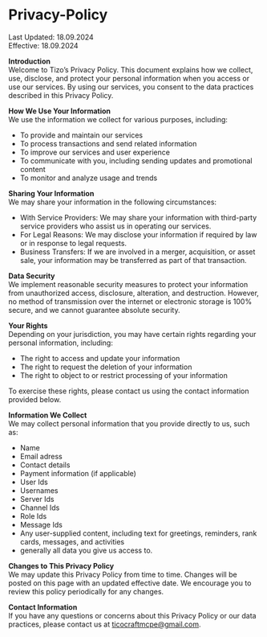 # Privacy-Policy
Last Updated: 18.09.2024<br>
Effective: 18.09.2024

**Introduction**<br>
Welcome to Tizo’s Privacy Policy. This document explains how we collect, use, disclose, and protect your personal information when you access or use our services. By using our services, you consent to the data practices described in this Privacy Policy.

**How We Use Your Information**<br>
We use the information we collect for various purposes, including:
- To provide and maintain our services
- To process transactions and send related information
- To improve our services and user experience
- To communicate with you, including sending updates and promotional content
- To monitor and analyze usage and trends

**Sharing Your Information**<br>
We may share your information in the following circumstances:
- With Service Providers: We may share your information with third-party service providers who assist us in operating our services.
- For Legal Reasons: We may disclose your information if required by law or in response to legal requests.
- Business Transfers: If we are involved in a merger, acquisition, or asset sale, your information may be transferred as part of that transaction.

**Data Security**<br>
We implement reasonable security measures to protect your information from unauthorized access, disclosure, alteration, and destruction. However, no method of transmission over the internet or electronic storage is 100% secure, and we cannot guarantee absolute security.

**Your Rights**<br>
Depending on your jurisdiction, you may have certain rights regarding your personal information, including:
- The right to access and update your information
- The right to request the deletion of your information
- The right to object to or restrict processing of your information

To exercise these rights, please contact us using the contact information provided below.

**Information We Collect**<br>
We may collect personal information that you provide directly to us, such as:
- Name
- Email adress
- Contact details
- Payment information (if applicable)
- User Ids
- Usernames
- Server Ids
- Channel Ids
- Role Ids
- Message Ids
- Any user-supplied content, including text for greetings, reminders, rank cards, messages, and activities
- generally all data you give us access to.

**Changes to This Privacy Policy**<br>
We may update this Privacy Policy from time to time. Changes will be posted on this page with an updated effective date. We encourage you to review this policy periodically for any changes.

**Contact Information**<br>
If you have any questions or concerns about this Privacy Policy or our data practices, please contact us at ticocraftmcpe@gmail.com.

